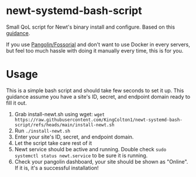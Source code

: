 # newt-systemd-bash-script
Small QoL script for Newt's binary install and configure. Based on this [guidance](https://docs.fossorial.io/Newt/install).

If you use [Pangolin/Fossorial](https://github.com/fosrl/pangolin) and don't want to use Docker in every servers, but feel too much hassle with doing it manually every time, this is for you.

# Usage
This is a simple bash script and should take few seconds to set it up. This guidance assume you have a site's ID, secret, and endpoint domain ready to fill it out.
1. Grab install-newt.sh using wget: `wget https://raw.githubusercontent.com/KingColton1/newt-systemd-bash-script/refs/heads/main/install-newt.sh`
2. Run `./install-newt.sh`
3. Enter your site's ID, secret, and endpoint domain.
4. Let the script take care rest of it
5. Newt service should be active and running. Double check `sudo systemctl status newt.service` to be sure it is running.
6. Check your pangolin dashboard, your site should be shown as "Online". If it is, it's a successful installation!
